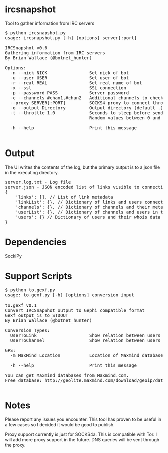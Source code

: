ircsnapshot
===========

Tool to gather information from IRC servers

<pre>$ python ircsnapshot.py
usage: ircsnapshot.py [-h] [options] server[:port]

IRCSnapshot v0.6
Gathering information from IRC servers
By Brian Wallace (@botnet_hunter)

Options:
  -n --nick NICK                Set nick of bot
  -u --user USER                Set user of bot
  -r --real REAL                Set real name of bot
  -x --ssl                      SSL connection
  -p --password PASS            Server password
  -c --channels #chan1,#chan2   Additional channels to check
  --proxy SERVER[:PORT]         SOCKS4 proxy to connect through
  -o --output Directory         Output directory (default .)
  -t --throttle 1.0             Seconds to sleep before sending messages (default 0.25)
                                Random values between 0 and this value are chosen each time

  -h --help                     Print this message

</pre>

Output
======
The UI writes the contents of the log, but the primary output is to a json file in the executing directory.
<pre>
server.log.txt - Log file
server.json - JSON encoded list of links visible to connecting user
{
    'links': [], // List of link metadata
    'linkList': {}, // Dictionary of links and users connected to them
    'channels': {}, // Dictionary of channels and their metadata
    'userList': {}, // Dictionary of channels and users in them
    'users': {} // Dictionary of users and their whois data
}
</pre>

Dependencies
============
SockiPy

Support Scripts
===============
<pre>$ python to.gexf.py
usage: to.gexf.py [-h] [options] conversion input

to.gexf v0.1
Convert IRCSnapShot output to Gephi compatible format
Gexf output is to STDOUT
By Brian Wallace (@botnet_hunter)

Conversion Types:
  UserToLink                    Show relation between users and links
  UserToChannel                 Show relation between users and channels

GPS:
  -m MaxMind Location           Location of Maxmind database files (default .)

  -h --help                     Print this message

You can get Maxmind databases from Maxmind.com.
Free database: http://geolite.maxmind.com/download/geoip/database/GeoLiteCity_CSV/GeoLiteCity-latest.zip

</pre>

Notes
=====
Please report any issues you encounter.  This tool has proven to be useful in a few cases so I decided it would be good to publish.

Proxy support currently is just for SOCKS4a.  This is compatible with Tor.  I will add more proxy support in the future.  DNS queries will be sent through the proxy.
